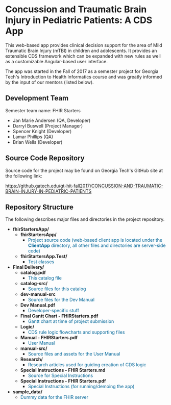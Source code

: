 # Concussion and Traumatic Brain Injury in Pediatric Patients: A CDS App

This web-based app provides clinical decision support for the area of Mild Traumatic Brain Injury (mTBI) in children and adolescents. It provides an extensible CDS framework which can be expanded with new rules as well as a customizable Angular-based user interface.

The app was started in the Fall of 2017 as a semester project for Georgia Tech's Introduction to Health Informatics course and was greatly informed by the input of our mentors (listed below).

## Development Team
Semester team name: FHIR Starters

* Jan Marie Andersen (QA, Developer)
* Darryl Buswell (Project Manager)
* Spencer Knight (Developer)
* Lamar Phillips (QA)
* Brian Wells (Developer)

## Source Code Repository
Source code for the project may be found on Georgia Tech's GitHub site at the following link:

https://github.gatech.edu/gt-hit-fall2017/CONCUSSION-AND-TRAUMATIC-BRAIN-INJURY-IN-PEDIATRIC-PATIENTS

## Repository Structure

The following describes major files and directories in the project repository.

* **fhirStartersApp/**
  * **fhirStartersApp/** 
    * <span style='color: #006699;'>Project source code (web-based client app is located under the **ClientApp** directory, all other files and directories are server-side code)</span>
  * **fhirStartersApp.Test/** 
    * <span style='color: #006699;'>Test classes</span>
* **Final Delivery/**
  * **catalog.pdf** 
    * <span style='color: #006699;'>This catalog file</span>
  * **catalog-src/** 
    * <span style='color: #006699;'>Source files for this catalog</span>
  * **dev-manual-src**
    * <span style='color: #006699;'>Source files for the Dev Manual</span>
  * **Dev Manual.pdf**
    * <span style='color: #006699;'>Developer-specific stuff</span>
  * **Final Gantt Chart - FHIRStarters.pdf**
    * <span style='color: #006699;'>Gantt chart at time of project submission</span>
  * **Logic/**
    * <span style='color: #006699;'>CDS rule logic flowcharts and supporting files</span>
  * **Manual - FHIRStarters.pdf** 
    * <span style='color: #006699;'>User Manual</span>
  * **manual-src/** 
    * <span style='color: #006699;'>Source files and assets for the User Manual</span>
  * **Research/**
    * <span style='color: #006699;'>Research articles used for guiding creation of CDS logic</span>
  * **Special Instructions - FHIR Starters.md**
    * <span style='color: #006699;'>Source for Special Instructions</span>
  * **Special Instructions - FHIR Starters.pdf**
    * <span style='color: #006699;'>Special Instructions (for running/demoing the app)</span>
* **sample_data/**
  * <span style='color: #006699;'>Dummy data for the FHIR server</span>
